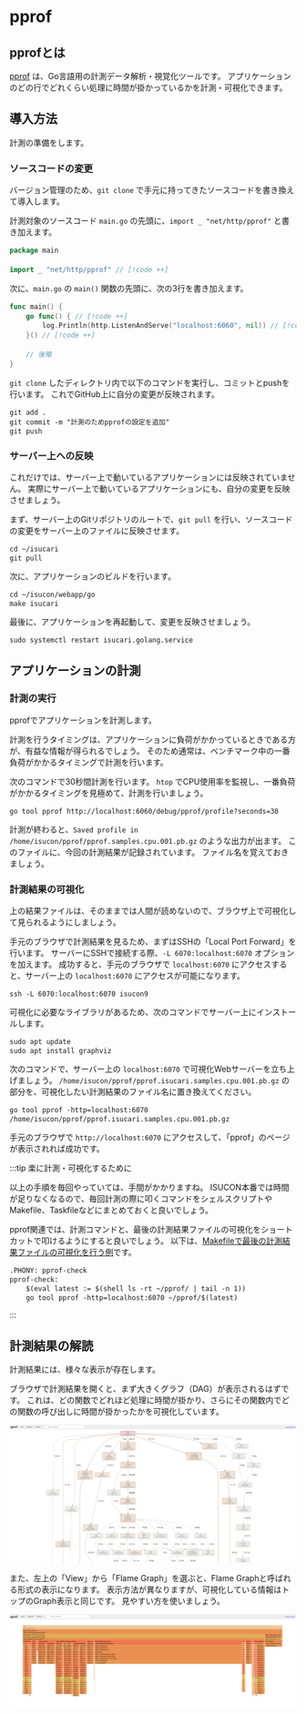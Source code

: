 # pprof

## pprofとは

[pprof](https://pkg.go.dev/net/http/pprof) は、Go言語用の計測データ解析・視覚化ツールです。
アプリケーションのどの行でどれくらい処理に時間が掛かっているかを計測・可視化できます。

## 導入方法

計測の準備をします。

### ソースコードの変更

バージョン管理のため、`git clone` で手元に持ってきたソースコードを書き換えて導入します。

計測対象のソースコード `main.go` の先頭に、`import _ "net/http/pprof"` と書き加えます。

```go
package main

import _ "net/http/pprof" // [!code ++]
```

次に、`main.go` の `main()` 関数の先頭に、次の3行を書き加えます。

```go
func main() {
	go func() { // [!code ++]
		log.Println(http.ListenAndServe("localhost:6060", nil)) // [!code ++]
	}() // [!code ++]

	// 後略
}
```

`git clone` したディレクトリ内で以下のコマンドを実行し、コミットとpushを行います。
これでGitHub上に自分の変更が反映されます。

```shell
git add .
git commit -m "計測のためpprofの設定を追加"
git push
```

### サーバー上への反映

これだけでは、サーバー上で動いているアプリケーションには反映されていません。
実際にサーバー上で動いているアプリケーションにも、自分の変更を反映させましょう。

まず、サーバー上のGitリポジトリのルートで、`git pull` を行い、ソースコードの変更をサーバー上のファイルに反映させます。

```shell
cd ~/isucari
git pull
```

次に、アプリケーションのビルドを行います。

<!-- TODO: 正しいディレクトリとバイナリ名が分からないので書いて -->
```shell
cd ~/isucon/webapp/go
make isucari
```

最後に、アプリケーションを再起動して、変更を反映させましょう。

```shell
sudo systemctl restart isucari.golang.service
```

## アプリケーションの計測

### 計測の実行

pprofでアプリケーションを計測します。

計測を行うタイミングは、アプリケーションに負荷がかかっているときである方が、有益な情報が得られるでしょう。
そのため通常は、ベンチマーク中の一番負荷がかかるタイミングで計測を行います。

次のコマンドで30秒間計測を行います。
`htop` でCPU使用率を監視し、一番負荷がかかるタイミングを見極めて、計測を行いましょう。

```shell
go tool pprof http://localhost:6060/debug/pprof/profile?seconds=30
```

計測が終わると、`Saved profile in /home/isucon/pprof/pprof.samples.cpu.001.pb.gz` のような出力が出ます。
このファイルに、今回の計測結果が記録されています。
ファイル名を覚えておきましょう。

### 計測結果の可視化

上の結果ファイルは、そのままでは人間が読めないので、ブラウザ上で可視化して見られるようにしましょう。

手元のブラウザで計測結果を見るため、まずはSSHの「Local Port Forward」を行います。
サーバーにSSHで接続する際、`-L 6070:localhost:6070` オプションを加えます。
成功すると、手元のブラウザで `localhost:6070` にアクセスすると、サーバー上の `localhost:6070` にアクセスが可能になります。

```shell
ssh -L 6070:localhost:6070 isucon9
```

可視化に必要なライブラリがあるため、次のコマンドでサーバー上にインストールします。
```shell
sudo apt update
sudo apt install graphviz
```

次のコマンドで、サーバー上の `localhost:6070` で可視化Webサーバーを立ち上げましょう。
`/home/isucon/pprof/pprof.isucari.samples.cpu.001.pb.gz` の部分を、可視化したい計測結果のファイル名に置き換えてください。

```shell
go tool pprof -http=localhost:6070 /home/isucon/pprof/pprof.isucari.samples.cpu.001.pb.gz
```

手元のブラウザで `http://localhost:6070` にアクセスして、「pprof」のページが表示されれば成功です。

:::tip 楽に計測・可視化するために

以上の手順を毎回やっていては、手間がかかりますね。
ISUCON本番では時間が足りなくなるので、毎回計測の際に叩くコマンドをシェルスクリプトやMakefile、Taskfileなどにまとめておくと良いでしょう。

pprof関連では、計測コマンドと、最後の計測結果ファイルの可視化をショートカットで叩けるようにすると良いでしょう。
以下は、[Makefileで最後の計測結果ファイルの可視化を行う例](https://github.com/oribe1115/traP-isucon-newbie-handson2022/blob/410826d2de077e33a851deea173f27b6bffb7e75/Makefile#L54)です。

```make
.PHONY: pprof-check
pprof-check:
	$(eval latest := $(shell ls -rt ~/pprof/ | tail -n 1))
	go tool pprof -http=localhost:6070 ~/pprof/$(latest)
```

:::

## 計測結果の解読

計測結果には、様々な表示が存在します。

ブラウザで計測結果を開くと、まず大きくグラフ（DAG）が表示されるはずです。
これは、どの関数でどれほど処理に時間が掛かり、さらにその関数内でどの関数の呼び出しに時間が掛かったかを可視化しています。

![](3-img/img.png)

また、左上の「View」から「Flame Graph」を選ぶと、Flame Graphと呼ばれる形式の表示になります。
表示方法が異なりますが、可視化している情報はトップのGraph表示と同じです。
見やすい方を使いましょう。

![](3-img/img-2.png)
